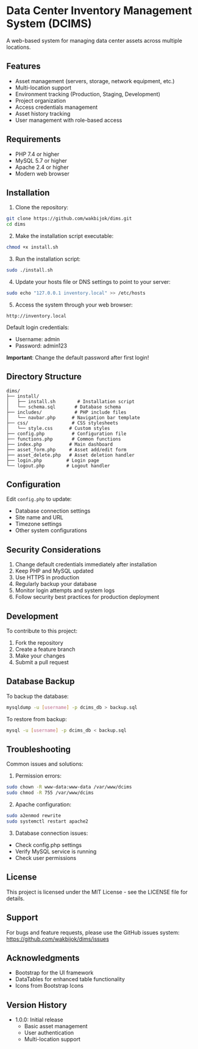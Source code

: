 # Data Center Inventory Management System (DCIMS)

A web-based system for managing data center assets across multiple locations.

## Features

- Asset management (servers, storage, network equipment, etc.)
- Multi-location support
- Environment tracking (Production, Staging, Development)
- Project organization
- Access credentials management
- Asset history tracking
- User management with role-based access

## Requirements

- PHP 7.4 or higher
- MySQL 5.7 or higher
- Apache 2.4 or higher
- Modern web browser

## Installation

1. Clone the repository:
```bash
git clone https://github.com/wakbijok/dims.git
cd dims
```

2. Make the installation script executable:
```bash
chmod +x install.sh
```

3. Run the installation script:
```bash
sudo ./install.sh
```

4. Update your hosts file or DNS settings to point to your server:
```bash
sudo echo "127.0.0.1 inventory.local" >> /etc/hosts
```

5. Access the system through your web browser:
```
http://inventory.local
```

Default login credentials:
- Username: admin
- Password: admin123

**Important**: Change the default password after first login!

## Directory Structure

```
dims/
├── install/
│   ├── install.sh        # Installation script
│   └── schema.sql       # Database schema
├── includes/            # PHP include files
│   └── navbar.php      # Navigation bar template
├── css/                # CSS stylesheets
│   └── style.css      # Custom styles
├── config.php          # Configuration file
├── functions.php       # Common functions
├── index.php          # Main dashboard
├── asset_form.php     # Asset add/edit form
├── asset_delete.php   # Asset deletion handler
├── login.php         # Login page
└── logout.php        # Logout handler
```

## Configuration

Edit `config.php` to update:
- Database connection settings
- Site name and URL
- Timezone settings
- Other system configurations

## Security Considerations

1. Change default credentials immediately after installation
2. Keep PHP and MySQL updated
3. Use HTTPS in production
4. Regularly backup your database
5. Monitor login attempts and system logs
6. Follow security best practices for production deployment

## Development

To contribute to this project:

1. Fork the repository
2. Create a feature branch
3. Make your changes
4. Submit a pull request

## Database Backup

To backup the database:
```bash
mysqldump -u [username] -p dcims_db > backup.sql
```

To restore from backup:
```bash
mysql -u [username] -p dcims_db < backup.sql
```

## Troubleshooting

Common issues and solutions:

1. Permission errors:
```bash
sudo chown -R www-data:www-data /var/www/dcims
sudo chmod -R 755 /var/www/dcims
```

2. Apache configuration:
```bash
sudo a2enmod rewrite
sudo systemctl restart apache2
```

3. Database connection issues:
- Check config.php settings
- Verify MySQL service is running
- Check user permissions

## License

This project is licensed under the MIT License - see the LICENSE file for details.

## Support

For bugs and feature requests, please use the GitHub issues system:
https://github.com/wakbijok/dims/issues

## Acknowledgments

- Bootstrap for the UI framework
- DataTables for enhanced table functionality
- Icons from Bootstrap Icons

## Version History

- 1.0.0: Initial release
  - Basic asset management
  - User authentication
  - Multi-location support